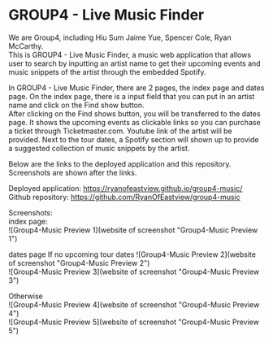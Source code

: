 # GROUP4 - Live Music Finder	

We are Group4, including Hiu Sum Jaime Yue, Spencer Cole, Ryan McCarthy.		
This is GROUP4 - Live Music Finder, a music web application that allows
 user to search by inputting an artist name to get their upcoming events and music snippets of the artist through 
the embedded Spotify.    	

In GROUP4 - Live Music Finder, there are 2 pages, the index page and dates page. 
On the index page, there is a input field that you can put in an artist name and click on the Find show button.          
After clicking on the Find shows button, you will be transferred to the dates page. 
It shows the upcoming events as clickable links so you can purchase a ticket through Ticketmaster.com. 
Youtube link of the artist will be provided. Next to the tour dates, a Spotify section will shown up to provide 
a suggested collection of music snippets by the artist. 	  

Below are the links to the deployed application and this repository. Screenshots are shown after the links.

Deployed application: https://ryanofeastview.github.io/group4-music/      
Github repository: https://github.com/RyanOfEastview/group4-music	  

Screenshots:     
index page: 	
![Group4-Music Preview 1](website of screenshot "Group4-Music Preview 1") 

dates page
If no upcoming tour dates
![Group4-Music Preview 2](website of screenshot "Group4-Music Preview 2")      
![Group4-Music Preview 3](website of screenshot "Group4-Music Preview 3")      

Otherwise	
![Group4-Music Preview 4](website of screenshot "Group4-Music Preview 4")      
![Group4-Music Preview 5](website of screenshot "Group4-Music Preview 5")      